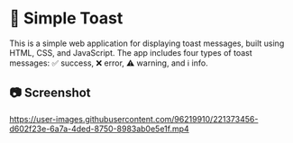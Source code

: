 # 🍞 Simple Toast
This is a simple web application for displaying toast messages, built using HTML, CSS, and JavaScript. The app includes four types of toast messages: ✅ success, ❌ error, ⚠️ warning, and ℹ️ info.

## 📷 Screenshot


https://user-images.githubusercontent.com/96219910/221373456-d602f23e-6a7a-4ded-8750-8983ab0e5e1f.mp4

